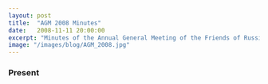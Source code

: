 ```yaml
---
layout: post
title:  "AGM 2008 Minutes"
date:   2008-11-11 20:00:00
excerpt: "Minutes of the Annual General Meeting of the Friends of Russia Dock Woodland Held 11th November, 2008 at 7.00pm"
image: "/images/blog/AGM_2008.jpg"
---
```



### Present